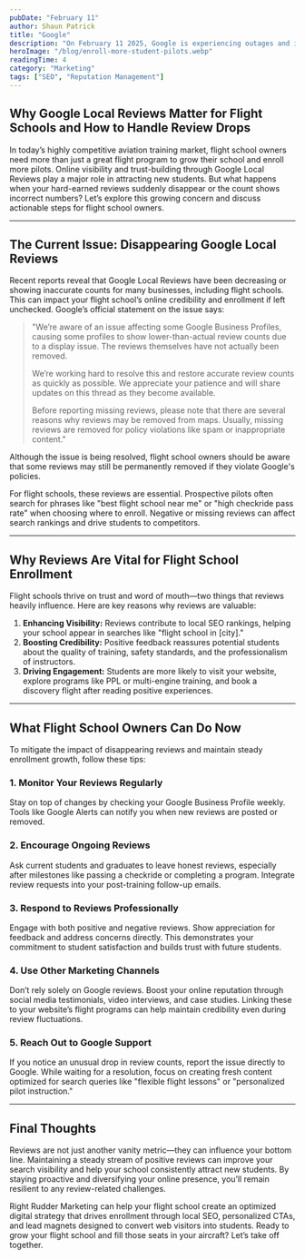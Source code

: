 ```yaml
---
pubDate: "February 11"
author: Shaun Patrick
title: "Google"
description: "On February 11 2025, Google is experiencing outages and issues which are removing reviews from Google profiles. Online visibility and trust building through Google Local Reviews play a major role in attracting new students. "
heroImage: "/blog/enroll-more-student-pilots.webp"
readingTime: 4
category: "Marketing"
tags: ["SEO", "Reputation Management"]
---
```


## Why Google Local Reviews Matter for Flight Schools and How to Handle Review Drops

In today’s highly competitive aviation training market, flight school owners need more than just a great flight program to grow their school and enroll more pilots. Online visibility and trust-building through Google Local Reviews play a major role in attracting new students. But what happens when your hard-earned reviews suddenly disappear or the count shows incorrect numbers? Let’s explore this growing concern and discuss actionable steps for flight school owners.

---

## The Current Issue: Disappearing Google Local Reviews

Recent reports reveal that Google Local Reviews have been decreasing or showing inaccurate counts for many businesses, including flight schools. This can impact your flight school’s online credibility and enrollment if left unchecked. Google’s official statement on the issue says:

> "We’re aware of an issue affecting some Google Business Profiles, causing some profiles to show lower-than-actual review counts due to a display issue. The reviews themselves have not actually been removed.
>
> We’re working hard to resolve this and restore accurate review counts as quickly as possible. We appreciate your patience and will share updates on this thread as they become available.
>
> Before reporting missing reviews, please note that there are several reasons why reviews may be removed from maps. Usually, missing reviews are removed for policy violations like spam or inappropriate content."

Although the issue is being resolved, flight school owners should be aware that some reviews may still be permanently removed if they violate Google's policies.

For flight schools, these reviews are essential. Prospective pilots often search for phrases like "best flight school near me" or "high checkride pass rate" when choosing where to enroll. Negative or missing reviews can affect search rankings and drive students to competitors.

---

## Why Reviews Are Vital for Flight School Enrollment

Flight schools thrive on trust and word of mouth—two things that reviews heavily influence. Here are key reasons why reviews are valuable:

1. **Enhancing Visibility:** Reviews contribute to local SEO rankings, helping your school appear in searches like "flight school in [city]."
2. **Boosting Credibility:** Positive feedback reassures potential students about the quality of training, safety standards, and the professionalism of instructors.
3. **Driving Engagement:** Students are more likely to visit your website, explore programs like PPL or multi-engine training, and book a discovery flight after reading positive experiences.

---

## What Flight School Owners Can Do Now

To mitigate the impact of disappearing reviews and maintain steady enrollment growth, follow these tips:

### 1. **Monitor Your Reviews Regularly**
Stay on top of changes by checking your Google Business Profile weekly. Tools like Google Alerts can notify you when new reviews are posted or removed.

### 2. **Encourage Ongoing Reviews**
Ask current students and graduates to leave honest reviews, especially after milestones like passing a checkride or completing a program. Integrate review requests into your post-training follow-up emails.

### 3. **Respond to Reviews Professionally**
Engage with both positive and negative reviews. Show appreciation for feedback and address concerns directly. This demonstrates your commitment to student satisfaction and builds trust with future students.

### 4. **Use Other Marketing Channels**
Don’t rely solely on Google reviews. Boost your online reputation through social media testimonials, video interviews, and case studies. Linking these to your website’s flight programs can help maintain credibility even during review fluctuations.

### 5. **Reach Out to Google Support**
If you notice an unusual drop in review counts, report the issue directly to Google. While waiting for a resolution, focus on creating fresh content optimized for search queries like "flexible flight lessons" or "personalized pilot instruction."

---

## Final Thoughts

Reviews are not just another vanity metric—they can influence your bottom line. Maintaining a steady stream of positive reviews can improve your search visibility and help your school consistently attract new students. By staying proactive and diversifying your online presence, you’ll remain resilient to any review-related challenges.

Right Rudder Marketing can help your flight school create an optimized digital strategy that drives enrollment through local SEO, personalized CTAs, and lead magnets designed to convert web visitors into students. Ready to grow your flight school and fill those seats in your aircraft? Let’s take off together.
